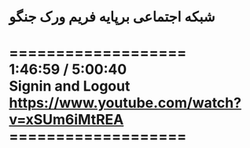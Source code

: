 <h1>شبکه اجتماعی برپایه فریم ورک جنگو<h1/>

===================<br>
1:46:59 / 5:00:40<br>
Signin and Logout<br>
https://www.youtube.com/watch?v=xSUm6iMtREA <br>
===================<br>

